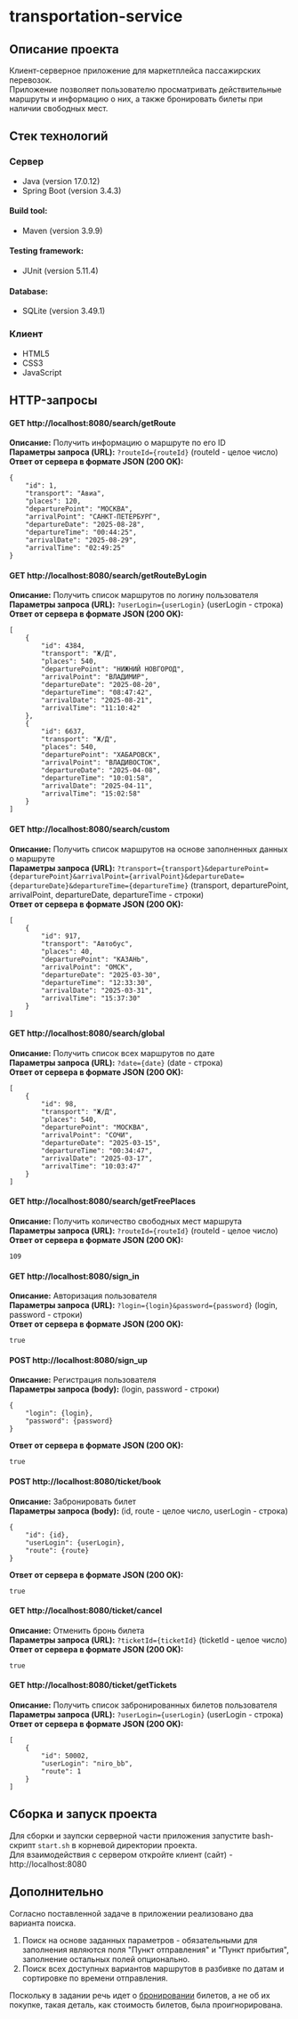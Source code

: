 # transportation-service
## Описание проекта
Клиент-серверное приложение для маркетплейса пассажирских перевозок.  
Приложение позволяет пользователю просматривать действительные маршруты и информацию о них, а также бронировать билеты при наличии свободных мест.

## Стек технологий
### Сервер
* Java (version 17.0.12)
* Spring Boot (version 3.4.3)
#### Build tool:
* Maven (version 3.9.9)
#### Testing framework:
* JUnit (version 5.11.4)
#### Database:
* SQLite (version 3.49.1)

### Клиент
* HTML5
* CSS3
* JavaScript

## HTTP-запросы
#### GET http://localhost:8080/search/getRoute
**Описание:** Получить информацию о маршруте по его ID  
**Параметры запроса (URL):** `?routeId={routeId}` (routeId - целое число)  
**Ответ от сервера в формате JSON (200 OK):**
```
{
    "id": 1,
    "transport": "Авиа",
    "places": 120,
    "departurePoint": "МОСКВА",
    "arrivalPoint": "САНКТ-ПЕТЕРБУРГ",
    "departureDate": "2025-08-28",
    "departureTime": "00:44:25",
    "arrivalDate": "2025-08-29",
    "arrivalTime": "02:49:25"
}
```
#### GET http://localhost:8080/search/getRouteByLogin
**Описание:** Получить список маршрутов по логину пользователя  
**Параметры запроса (URL):** `?userLogin={userLogin}` (userLogin - строка)  
**Ответ от сервера в формате JSON (200 OK):**
```
[
    {
        "id": 4384,
        "transport": "Ж/Д",
        "places": 540,
        "departurePoint": "НИЖНИЙ НОВГОРОД",
        "arrivalPoint": "ВЛАДИМИР",
        "departureDate": "2025-08-20",
        "departureTime": "08:47:42",
        "arrivalDate": "2025-08-21",
        "arrivalTime": "11:10:42"
    },
    {
        "id": 6637,
        "transport": "Ж/Д",
        "places": 540,
        "departurePoint": "ХАБАРОВСК",
        "arrivalPoint": "ВЛАДИВОСТОК",
        "departureDate": "2025-04-08",
        "departureTime": "10:01:58",
        "arrivalDate": "2025-04-11",
        "arrivalTime": "15:02:58"
    }
]
```
#### GET http://localhost:8080/search/custom
**Описание:** Получить список маршрутов на основе заполненных данных о маршруте  
**Параметры запроса (URL):** `?transport={transport}&departurePoint={departurePoint}&arrivalPoint={arrivalPoint}&departureDate={departureDate}&departureTime={departureTime}` (transport, departurePoint, arrivalPoint, departureDate, departureTime - строки)  
**Ответ от сервера в формате JSON (200 OK):**
```
[
    {
        "id": 917,
        "transport": "Автобус",
        "places": 40,
        "departurePoint": "КАЗАНЬ",
        "arrivalPoint": "ОМСК",
        "departureDate": "2025-03-30",
        "departureTime": "12:33:30",
        "arrivalDate": "2025-03-31",
        "arrivalTime": "15:37:30"
    }
]
```
#### GET http://localhost:8080/search/global
**Описание:** Получить список всех маршрутов по дате  
**Параметры запроса (URL):** `?date={date}` (date - строка)  
**Ответ от сервера в формате JSON (200 OK):**
```
[
    {
        "id": 98,
        "transport": "Ж/Д",
        "places": 540,
        "departurePoint": "МОСКВА",
        "arrivalPoint": "СОЧИ",
        "departureDate": "2025-03-15",
        "departureTime": "00:34:47",
        "arrivalDate": "2025-03-17",
        "arrivalTime": "10:03:47"
    }
]
```
#### GET http://localhost:8080/search/getFreePlaces
**Описание:** Получить количество свободных мест маршрута  
**Параметры запроса (URL):** `?routeId={routeId}` (routeId - целое число)
**Ответ от сервера в формате JSON (200 OK):**
```
109
```
#### GET http://localhost:8080/sign_in
**Описание:** Авторизация пользователя  
**Параметры запроса (URL):** `?login={login}&password={password}` (login, password - строки)  
**Ответ от сервера в формате JSON (200 OK):**
```
true
```
#### POST http://localhost:8080/sign_up
**Описание:** Регистрация пользователя  
**Параметры запроса (body):** (login, password - строки)  
```
{
    "login": {login},
    "password": {password}
}
``` 
**Ответ от сервера в формате JSON (200 OK):**
```
true
```
#### POST http://localhost:8080/ticket/book
**Описание:** Забронировать билет  
**Параметры запроса (body):** (id, route - целое число, userLogin - строка)  
```
{
    "id": {id},
    "userLogin": {userLogin},
    "route": {route}
}
```
**Ответ от сервера в формате JSON (200 OK):**
```
true
```
#### GET http://localhost:8080/ticket/cancel
**Описание:** Отменить бронь билета  
**Параметры запроса (URL):** `?ticketId={ticketId}` (ticketId - целое число)  
**Ответ от сервера в формате JSON (200 OK):**
```
true
```

#### GET http://localhost:8080/ticket/getTickets
**Описание:** Получить список забронированных билетов пользователя  
**Параметры запроса (URL):** `?userLogin={userLogin}` (userLogin - строка)
**Ответ от сервера в формате JSON (200 OK):**
```
[
    {
        "id": 50002,
        "userLogin": "niro_bb",
        "route": 1
    }
]
```

## Сборка и запуск проекта
Для сборки и заупски серверной части приложения запустите bash-скрипт `start.sh` в корневой директории проекта.  
Для взаимодействия с сервером откройте клиент (сайт) - http://localhost:8080

## Дополнительно
Согласно поставленной задаче в приложении реализовано два варианта поиска.  
1. Поиск на основе заданных параметров - обязательными для заполнения являются поля "Пункт отправления" и "Пункт прибытия", заполнение остальных полей опционально.  
2. Поиск всех доступных вариантов маршрутов в разбивке по датам и сортировке по времени отправления.

Поскольку в задании речь идет о <u>бронировании</u> билетов, а не об их покупке, такая деталь, как стоимость билетов, была проигнорирована.